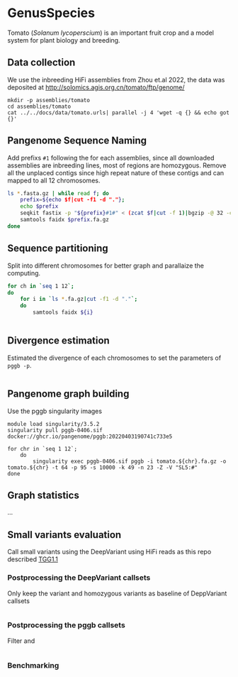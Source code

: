 # GenusSpecies
Tomato (*Solanum lycoperscium*) is an important fruit crop and a model system for plant biology and breeding.

## Data collection
We use the inbreeding HiFi assemblies from Zhou et.al 2022, the data was deposited at http://solomics.agis.org.cn/tomato/ftp/genome/

```
mkdir -p assemblies/tomato
cd assemblies/tomato
cat ../../docs/data/tomato.urls| parallel -j 4 'wget -q {} && echo got {}'
```

## Pangenome Sequence Naming
Add prefixs `#1` following the for each assemblies, since all downloaded assemblies are inbreeding lines, most of regions are homozygous.
Remove all the unplaced contigs since high repeat nature of these contigs and can mapped to all 12 chromosomes.

```bash
ls *.fasta.gz | while read f; do
    prefix=${echo $f|cut -f1 -d "."};
    echo $prefix
    seqkit fastix -p "${prefix}#1#" < (zcat $f|cut -f 1)|bgzip -@ 32 -c > ${prefix}.fa.gz;
    samtools faidx $prefix.fa.gz
done
```

## Sequence partitioning

Split into different chromosomes for better graph and parallaize the computing.

```bash
for ch in `seq 1 12`;
do
    for i in `ls *.fa.gz|cut -f1 -d "."`;
    do
        samtools faidx ${i}



```


## Divergence estimation
Estimated the divergence of each chromosomes to set the parameters of `pggb -p`.

```bash


```  




## Pangenome graph building

Use the pggb singularity images

```
module load singularity/3.5.2
singularity pull pggb-0406.sif docker://ghcr.io/pangenome/pggb:20220403190741c733e5

for chr in `seq 1 12`;
    do 
        singularity exec pggb-0406.sif pggb -i tomato.${chr}.fa.gz -o tomato.${chr} -t 64 -p 95 -s 10000 -k 49 -n 23 -Z -V "SL5:#"
done

```



## Graph statistics
...


## Small variants evaluation
Call small variants using the DeepVariant using HiFi reads as this repo described [TGG1.1](https://github.com/YaoZhou89/TGG/tree/main/4.Graph_pangenome/1.construction_graph_genome)

### Postprocessing the DeepVariant callsets
Only keep the variant and homozygous variants as baseline of DeppVariant callsets

```bash

```



### Postprocessing the pggb callsets
Filter and 

```bash
```


### Benchmarking





